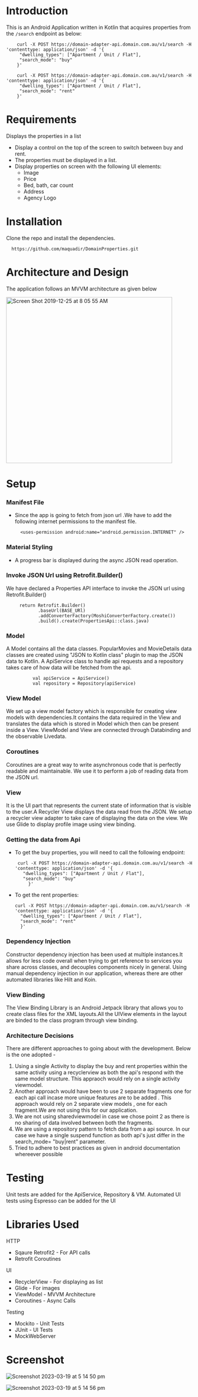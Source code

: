 # Introduction

This is an Android Application written in Kotlin that acquires properties from the `/search` endpoint as below:

        curl -X POST https://domain-adapter-api.domain.com.au/v1/search -H 'contenttype: application/json' -d '{
         "dwelling_types": ["Apartment / Unit / Flat"],
         "search_mode": "buy"
        }'

        curl -X POST https://domain-adapter-api.domain.com.au/v1/search -H 'contenttype: application/json' -d '{
         "dwelling_types": ["Apartment / Unit / Flat"],
         "search_mode": "rent"
        }'

# Requirements
Displays the properties in a list
 - Display a control on the top of the screen to switch between buy and rent.
 - The properties must be displayed in a list.
 - Display properties on screen with the following UI elements:
      - Image
      - Price
      - Bed, bath, car count
      - Address
      - Agency Logo


# Installation
Clone the repo and install the dependencies.

      https://github.com/maquadir/DomainProperties.git

# Architecture and Design
The application follows an MVVM architecture as given below

<img width="449" alt="Screen Shot 2019-12-25 at 8 05 55 AM" src="https://user-images.githubusercontent.com/19331629/71425127-6ca3cc00-26ed-11ea-98b5-a344b54b7050.png">

# Setup
### Manifest File
- Since the app is going to fetch from json url .We have to add the following internet permissions to the manifest file.

        <uses-permission android:name="android.permission.INTERNET" />

### Material Styling
- A progress bar is displayed during the async JSON read operation.

### Invoke JSON Url using Retrofit.Builder()
We have declared a Properties API interface to invoke the JSON url using Retrofit.Builder()

         return Retrofit.Builder()
                .baseUrl(BASE_URl)
                .addConverterFactory(MoshiConverterFactory.create())
                .build().create(PropertiesApi::class.java)

### Model
A Model contains all the data classes.
PopularMovies and MovieDetails data classes are created using "JSON to Kotlin class" plugin to map the JSON data to Kotlin. A ApiService class to handle api requests and a repository takes care of how data will be fetched from the api.

              val apiService = ApiService()
              val repository = Repository(apiService)

### View Model
We set up a view model factory which is responsible for creating view models with dependencies.It contains the data required in the View and translates the data which is stored in Model which then can be present inside a View. ViewModel and View are connected through Databinding and the observable Livedata.

### Coroutines
Coroutines are a great way to write asynchronous code that is perfectly readable and maintainable. We use it to perform a job of reading data from the JSON url.

### View
It is the UI part that represents the current state of information that is visible to the user.A Recycler View displays the data read from the JSON. We setup a recycler view adapter to take care of displaying the data on the view.
We use Glide to display profile image using view binding.

### Getting the data from Api
- To get the buy properties, you will need to call the following endpoint:

       curl -X POST https://domain-adapter-api.domain.com.au/v1/search -H 'contenttype: application/json' -d '{
         "dwelling_types": ["Apartment / Unit / Flat"],
         "search_mode": "buy"
           }'

- To get the rent properties:
      
      curl -X POST https://domain-adapter-api.domain.com.au/v1/search -H 'contenttype: application/json' -d '{
        "dwelling_types": ["Apartment / Unit / Flat"],
        "search_mode": "rent"
        }'
      

### Dependency Injection
Constructor dependency injection has been used at multiple instances.It allows for less code overall when trying to get reference to services you share across classes, and decouples components nicely in general. Using manual dependency injection in our application, whereas there are other automated libraries like Hilt and Koin.

### View Binding
The View Binding Library is an Android Jetpack library that allows you to create class files for the XML layouts.All the UIView elements in the layout are binded to the class program through view binding.

### Architecture Decisions
There are different approaches to going about with the development. Below is the one adopted -
1. Using a single Activity to display the buy and rent properties within the same activity using a recyclerview as both the api's respond with the same model structure. This appraoch would rely on a single activity viewmodel. 
2. Another approach would have been to use 2 separate fragments one for each api call incase more unique features are to be added . This approach would rely on 2 separate view models , one for each fragment.We are not using this for our application.
3. We are not using sharedviewmodel in case we chose point 2 as there is no sharing of data involved between both the fragments. 
4. We are using a repository pattern to fetch data from a api source. In our case we have a single suspend function as both api's just differ in the search_mode= "buy|rent" parameter.
5. Tried to adhere to best practices as given in android documentation whereever possible

# Testing
Unit tests are added for the ApiService, Repository & VM.
Automated UI tests using Espresso can be added for the UI

# Libraries Used
HTTP
- Sqaure Retrofit2 - For API calls
- Retrofit Coroutines

UI
- RecyclerView - For displaying as list
- Glide - For images
- ViewModel - MVVM Architecture
- Coroutines - Async Calls

Testing 
- Mockito - Unit Tests
- JUnit - UI Tests
- MockWebServer

# Screenshot
![Screenshot 2023-03-19 at 5 14 50 pm](https://user-images.githubusercontent.com/19331629/226157198-3ce774eb-d65f-4bd1-947d-e530f1119f5f.png)

![Screenshot 2023-03-19 at 5 14 56 pm](https://user-images.githubusercontent.com/19331629/226157202-ef127460-c95c-43fa-b302-fffa0c99a7c7.png)





